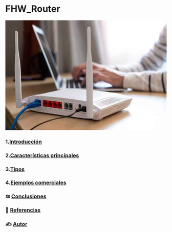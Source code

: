 # FHW_Router

![Router](/img/Router.jpeg)

### 1.[Introducción](definicion.md)
### 2.[Características principales](Caracteristicas.md)
### 3.[Tipos](tipos.md)
### 4.[Ejemplos comerciales](ejemplos_comerciales.md)


### ⚖️ [Conclusiones](conclusiones_md)

### 📑 [Referencias](referencias.md)

### ✍️ [Autor](autor.md)



